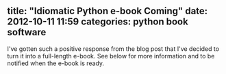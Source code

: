 title: "Idiomatic Python e-book Coming"
date: 2012-10-11 11:59
categories: python book software
---
I've gotten such a positive response from the blog post that I've decided to turn it into a full-length e-book. See below for more information and to be notified when the e-book is ready.
<div rel="FUG7A5IM" class="lrdiscoverwidget" data-logo="on" data-background="off" data-share-url="jeffknupp.com/blog/2012/10/04/writing-idiomatic-python/" data-css=""></div><script type="text/javascript" src="http://launchrock-ignition.s3.amazonaws.com/ignition.1.1.js"></script>
